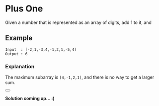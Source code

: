 # Plus One

Given a number that is represented as an array of digits, add 1 to it, and 

## Example

```
Input  : [-2,1,-3,4,-1,2,1,-5,4]
Output : 6
```

### Explanation
The maximum subarray is `[4,-1,2,1]`, and there is no way to get a larger sum.


<button class="section" target="solution" show="Show solution" hide="Hide solution"></button>

<!--sec data-title="Solution" data-id="solution" data-show=false ces-->
**Solution coming up... :)**
<!--endsec-->